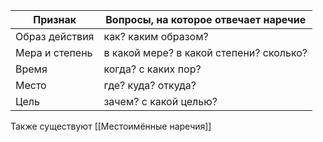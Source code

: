 
| Признак        | Вопросы, на которое отвечает наречие    |
| -------------- | --------------------------------------- |
| Образ действия | как? каким образом?                     |
| Мера и степень | в какой мере? в какой степени? сколько? |
| Время          | когда? с каких пор?                     |
| Место          | где? куда? откуда?                      |
| Цель           | зачем? с какой целью?                   |
Также существуют [[Местоимённые наречия]]  